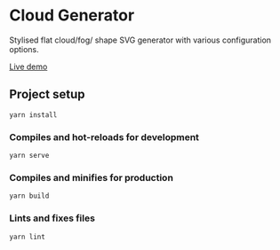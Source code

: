 # Cloud Generator
Stylised flat cloud/fog/ shape SVG generator with various configuration options.

[Live demo](https://onetdev.com/projects/cloud_generator)

## Project setup
```
yarn install
```

### Compiles and hot-reloads for development
```
yarn serve
```

### Compiles and minifies for production
```
yarn build
```

### Lints and fixes files
```
yarn lint
```